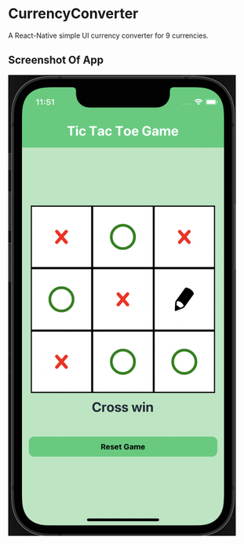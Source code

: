 # CurrencyConverter
A React-Native simple UI currency converter for 9 currencies.

## Screenshot Of App
<img src="./assets/images/app.png"/>